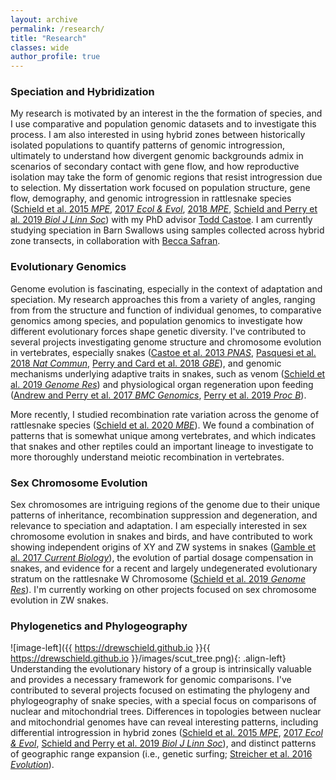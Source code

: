 ```yaml
---
layout: archive
permalink: /research/
title: "Research"
classes: wide
author_profile: true
---
```


### Speciation and Hybridization

My research is motivated by an interest in the the formation of species, and I use comparative and population genomic datasets and to investigate this process. I am also interested in using hybrid zones between historically isolated populations to quantify patterns of genomic introgression, ultimately to understand how divergent genomic backgrounds admix in scenarios of secondary contact with gene flow, and how reproductive isolation may take the form of genomic regions that resist introgression due to selection. My dissertation work focused on population structure, gene flow, demography, and genomic introgression in rattlesnake species ([Schield et al. 2015 *MPE*](https://drewschield.github.io/pubs/2015SchieldMPE.pdf), [2017 *Ecol & Evol*](https://drewschield.github.io/pubs/2017SchieldEcolEvol.pdf), [2018 *MPE*](https://drewschield.github.io/pubs/Schield2018MPEv2.pdf), [Schield and Perry et al. 2019 *Biol J Linn Soc*](https://drewschield.github.io/pubs/SchieldPerry2019BiolJLinnSoc.pdf)) with my PhD advisor [Todd Castoe](http://www.castoelaboratory.org/people/toddcastoe/). I am currently studying speciation in Barn Swallows using samples collected across hybrid zone transects, in collaboration with [Becca Safran](http://www.safran-lab.com/current-members.html).<br>

### Evolutionary Genomics

Genome evolution is fascinating, especially in the context of adaptation and speciation. My research approaches this from a variety of angles, ranging from from the structure and function of individual genomes, to comparative genomics among species, and population genomics to investigate how different evolutionary forces shape genetic diversity. I've contributed to several projects investigating genome structure and chromosome evolution in vertebrates, especially snakes ([Castoe et al. 2013 *PNAS*](https://drewschield.github.io/pubs/2013CastoePNAS.pdf), [Pasquesi et al. 2018 *Nat Commun*](https://drewschield.github.io/pubs/Pasquesi2018NatureCommun.pdf), [Perry and Card et al. 2018 *GBE*](https://drewschield.github.io/pubs/Perry2018GBE.pdf)), and genomic mechanisms underlying adaptive traits in snakes, such as venom ([Schield et al. 2019 *Genome Res*](https://drewschield.github.io/pubs/Schield2019GenomeRes.pdf)) and physiological organ regeneration upon feeding ([Andrew and Perry et al. 2017 *BMC Genomics*](https://drewschield.github.io/pubs/2017AndrewBMCGenomics.pdf), [Perry et al. 2019 *Proc B*](https://drewschield.github.io/pubs/Perry2019ProcB.pdf)).<br>

More recently, I studied recombination rate variation across the genome of rattlesnake species ([Schield et al. 2020 *MBE*](https://drewschield.github.io/pubs/Schield2020_MBE_format.pdf)). We found a combination of patterns that is somewhat unique among vertebrates, and which indicates that snakes and other reptiles could an important lineage to investigate to more thoroughly understand meiotic recombination in vertebrates.<br>

### Sex Chromosome Evolution

Sex chromosomes are intriguing regions of the genome due to their unique patterns of inheritance, recombination suppression and degeneration, and relevance to speciation and adaptation. I am especially interested in sex chromosome evolution in snakes and birds, and have contributed to work showing independent origins of XY and ZW systems in snakes ([Gamble et al. 2017 *Current Biology*](https://drewschield.github.io/pubs/Gamble2017CurrentBiol.pdf)), the evolution of partial dosage compensation in snakes, and evidence for a recent and largely undegenerated evolutionary stratum on the rattlesnake W Chromosome ([Schield et al. 2019 *Genome Res*](https://drewschield.github.io/pubs/Schield2019GenomeRes.pdf)). I'm currently working on other projects focused on sex chromosome evolution in ZW snakes.<br>

### Phylogenetics and Phylogeography

<!-- <img src="{{ https://drewschield.github.io }}{{ https://drewschield.github.io }}/images/scut_tree.png" alt="" width="500"> -->
![image-left]({{ https://drewschield.github.io }}{{ https://drewschield.github.io }}/images/scut_tree.png){: .align-left} Understanding the evolutionary history of a group is intrinsically valuable and provides a necessary framework for genomic comparisons. I've contributed to several projects focused on estimating the phylogeny and phylogeography of snake species, with a special focus on comparisons of nuclear and mitochondrial trees. Differences in topologies between nuclear and mitochondrial genomes have can reveal interesting patterns, including differential introgression in hybrid zones ([Schield et al. 2015 *MPE*](https://drewschield.github.io/pubs/2015SchieldMPE.pdf), [2017 *Ecol & Evol*](https://drewschield.github.io/pubs/2017SchieldEcolEvol.pdf), [Schield and Perry et al. 2019 *Biol J Linn Soc*](https://drewschield.github.io/pubs/SchieldPerry2019BiolJLinnSoc.pdf)), and distinct patterns of geographic range expansion (i.e., genetic surfing; [Streicher et al. 2016 *Evolution*](https://drewschield.github.io/pubs/2016StreicherEvolution.pdf)).
